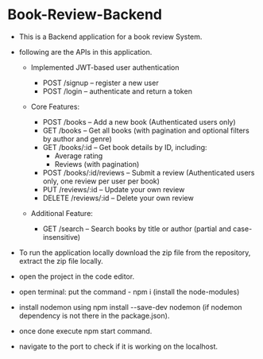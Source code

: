 # Book-Review-Backend

- This is a Backend application for a book review System.
- following are the APIs in this application.
    - Implemented JWT-based user authentication
        - POST /signup – register a new user
        - POST /login – authenticate and return a token

    - Core Features:
        - POST /books – Add a new book (Authenticated users only)
        - GET /books – Get all books (with pagination and optional filters by author and genre)
        - GET /books/:id – Get book details by ID, including:
            - Average rating
            - Reviews (with pagination)
        - POST /books/:id/reviews – Submit a review (Authenticated users only, one review per user per book)
        - PUT /reviews/:id – Update your own review
        - DELETE /reviews/:id – Delete your own review

    - Additional Feature:
        - GET /search – Search books by title or author (partial and case-insensitive)

- To run the application locally download the zip file from the repository, extract the zip file locally.
- open the project in the code editor.
- open terminal: put the command - npm i (install the node-modules)
- install nodemon using npm install --save-dev nodemon (if nodemon dependency is not there in the package.json).
- once done execute npm start command.
- navigate to the port to check if it is working on the localhost.
